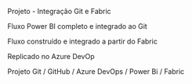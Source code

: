 Projeto - Integração Git e Fabric

Fluxo Power BI completo e integrado ao Git

Fluxo construído e integrado a partir do Fabric

Replicado no Azure DevOp

Projeto Git / GitHub / Azure DevOps / Power Bi / Fabric